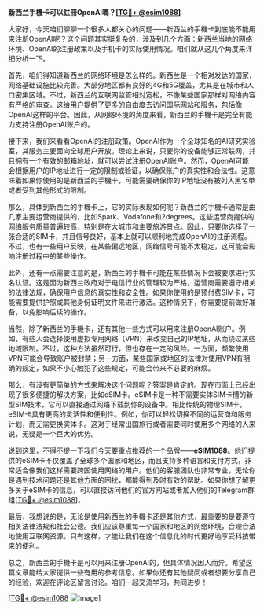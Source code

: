 **新西兰手機卡可以註冊OpenAI嗎？[[TG💪+ @esim1088](https://t.me/s/esim1088)]**

大家好，今天咱们聊聊一个很多人都关心的问题——新西兰的手機卡到底能不能用来注册OpenAI呢？这个问题其实挺复杂的，涉及到几个方面：新西兰当地的网络环境、OpenAI的注册政策以及手机卡的实际使用情况。咱们就从这几个角度来详细分析一下。

首先，咱们得知道新西兰的网络环境是怎么样的。新西兰是一个相对发达的国家，网络基础设施比较完善。大部分地区都有良好的4G和5G覆盖，尤其是在城市和人口密集区域。不过，新西兰的互联网监管相对宽松，不像某些国家那样对网络内容有严格的审查。这给用户提供了更多的自由度去访问国际网站和服务，包括像OpenAI这样的平台。因此，从网络环境的角度来看，新西兰的手機卡是完全有能力支持注册OpenAI账户的。

接下来，我们来看看OpenAI的注册政策。OpenAI作为一个全球知名的AI研究实验室，其服务主要面向全球用户开放。理论上来说，只要你的设备能够正常联网，并且拥有一个有效的邮箱地址，就可以尝试注册OpenAI账户。然而，OpenAI可能会根据用户的IP地址进行一定的限制或验证，以确保账户的真实性和合法性。这意味着如果你使用的是新西兰的手機卡，可能需要确保你的IP地址没有被列入黑名单或者受到其他形式的限制。

那么，具体到新西兰的手機卡上，它的实际表现如何呢？新西兰的手機卡通常是由几家主要运营商提供的，比如Spark、Vodafone和2degrees。这些运营商提供的网络服务质量普遍较高，特别是在大城市和主要旅游景点。因此，只要你选择了一张合适的SIM卡，并且信号良好，基本上就可以顺利地完成OpenAI的注册流程。不过，也有一些用户反映，在某些偏远地区，网络信号可能不太稳定，这可能会影响注册过程中的某些操作。

此外，还有一点需要注意的是，新西兰的手機卡可能在某些情况下会被要求进行实名认证。这是因为新西兰政府对于电信行业的管理较为严格，运营商需要遵守相关的法律法规，确保用户信息的真实性和安全性。如果你使用的是预付费SIM卡，可能需要提供护照或其他身份证明文件来进行激活。这种情况下，你需要提前做好准备，以免影响后续的操作。

当然，除了新西兰的手機卡，还有其他一些方式可以用来注册OpenAI账户。例如，有些人会选择使用虚拟专用网络（VPN）来改变自己的IP地址，从而绕过某些地域限制。不过，这种方法虽然可行，但也存在一定的风险。一方面，频繁使用VPN可能会导致账户被封禁；另一方面，某些国家或地区的法律对使用VPN有明确的规定，如果不小心触犯了这些规定，可能会带来不必要的麻烦。

那么，有没有更简单的方式来解决这个问题呢？答案是肯定的。现在市面上已经出现了很多便捷的解决方案，比如eSIM卡。eSIM卡是一种不需要实体SIM卡槽的新型SIM技术，它可以直接通过网络下载到你的设备中。相比传统的物理SIM卡，eSIM卡具有更高的灵活性和便利性。例如，你可以轻松切换不同的运营商和服务计划，而无需更换实体卡。这对于经常出国旅行或者需要同时使用多个网络的人来说，无疑是一个巨大的优势。

说到这里，不得不提一下我们今天要重点推荐的一个品牌——**eSIM1088**。他们提供的eSIM卡不仅覆盖了全球多个国家和地区，而且支持多种语言和支付方式，非常适合像我们这样需要跨国使用网络的用户。他们的客服团队也非常专业，无论你是遇到技术问题还是其他方面的困扰，都能得到及时有效的帮助。如果你想了解更多关于eSIM卡的信息，可以直接访问他们的官方网站或者加入他们的Telegram群组[[TG💪+ @esim1088](https://t.me/s/esim1088)]。

最后，我想说的是，无论是使用新西兰的手機卡还是其他方式，最重要的是要遵守相关法律法规和社会公德。我们应该尊重每一个国家和地区的网络环境，合理合法地使用互联网资源。只有这样，才能让我们在这个信息化的时代更好地享受科技带来的便利。

总之，新西兰的手機卡是可以用来注册OpenAI的，但具体情况因人而异。希望这篇文章能给大家提供一些有用的参考信息。如果你还有其他疑问或者想要分享自己的经验，欢迎在评论区留言讨论。咱们一起交流学习，共同进步！

[[TG💪+ @esim1088](https://t.me/s/esim1088) ![Image](https://i.postimg.cc/4NQfJmqS/Snipaste-2025-05-13-00-14-12.png)]